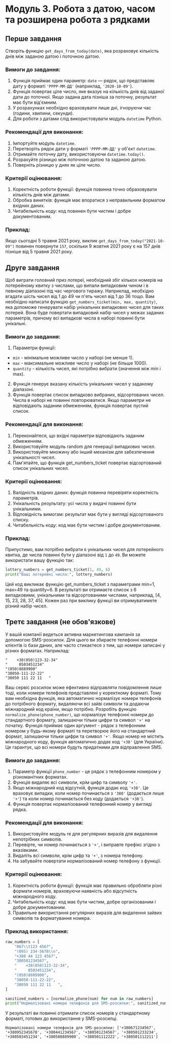 # Модуль 3. Робота з датою, часом та розширена робота з рядками

## Перше завдання
Створіть функцію `get_days_from_today(date)`, яка розраховує кількість днів між заданою датою і поточною датою.

### Вимоги до завдання:
1. Функція приймає один параметр: `date` — рядок, що представляє дату у форматі `'РРРР-ММ-ДД'` (наприклад, `'2020-10-09'`).
2. Функція повертає ціле число, яке вказує на кількість днів від заданої дати до поточної. Якщо задана дата пізніша за поточну, результат має бути від'ємним.
3. У розрахунках необхідно враховувати лише дні, ігноруючи час (години, хвилини, секунди).
4. Для роботи з датами слід використовувати модуль `datetime` Python.

### Рекомендації для виконання:
1. Імпортуйте модуль `datetime`.
2. Перетворіть рядок дати у форматі `'РРРР-ММ-ДД'` у об'єкт `datetime`.
3. Отримайте поточну дату, використовуючи `datetime.today()`.
4. Розрахуйте різницю між поточною датою та заданою датою.
5. Поверніть різницю у днях як ціле число.

### Критерії оцінювання:
1. Коректність роботи функції: функція повинна точно обраховувати кількість днів між датами.
2. Обробка винятків: функція має впоратися з неправильним форматом вхідних даних.
3. Читабельність коду: код повинен бути чистим і добре документованим.

### Приклад:
Якщо сьогодні 5 травня 2021 року, виклик `get_days_from_today("2021-10-09")` повинен повернути `157`, оскільки 9 жовтня 2021 року є на 157 днів пізніше від 5 травня 2021 року.

## Друге завдання
Щоб виграти головний приз лотереї, необхідний збіг кількох номерів на лотерейному квитку з числами, що випали випадковим чином і в певному діапазоні під час чергового тиражу. Наприклад, необхідно вгадати шість чисел від 1 до 49 чи п'ять чисел від 1 до 36 тощо.
Вам необхідно написати функцію `get_numbers_ticket(min, max, quantity)`, яка допоможе генерувати набір унікальних випадкових чисел для таких лотерей.
Вона буде повертати випадковий набір чисел у межах заданих параметрів, причому всі випадкові числа в наборі повинні бути унікальні.

### Вимоги до завдання:
1. Параметри функції:
* `min` - мінімальне можливе число у наборі (не менше 1).
* `max` - максимальне можливе число у наборі (не більше 1000).
* `quantity` - кількість чисел, які потрібно вибрати (значення між min і max).
2. Функція генерує вказану кількість унікальних чисел у заданому діапазоні.
3. Функція повертає список випадково вибраних, відсортованих чисел. Числа в наборі не повинні повторюватися. Якщо параметри не відповідають заданим обмеженням, функція повертає пустий список.


### Рекомендації для виконання:
1. Переконайтеся, що вхідні параметри відповідають заданим обмеженням.
2. Використовуйте модуль random для генерації випадкових чисел.
3. Використовуйте множину або інший механізм для забезпечення унікальності чисел.
4. Пам'ятайте, що функція get_numbers_ticket повертає відсортований список унікальних чисел.


### Критерії оцінювання:
1. Валідність вхідних даних: функція повинна перевіряти коректність параметрів.
2. Унікальність результату: усі числа у видачі повинні бути унікальними.
3. Відповідність вимогам: результат має бути у вигляді відсортованого списку.
4. Читабельність коду: код має бути чистим і добре документованим.


### Приклад: 
Припустимо, вам потрібно вибрати `6` унікальних чисел для лотерейного квитка, де числа повинні бути у діапазоні від `1` до `49`. Ви можете використати вашу функцію так:

```python
lottery_numbers = get_numbers_ticket(1, 49, 6)
print("Ваші лотерейні числа:", lottery_numbers)
```

Цей код викликає функцію get_numbers_ticket з параметрами min=1, max=49 та quantity=6. В результаті ви отримаєте список з 6 випадковими, унікальними та відсортованими числами, наприклад, [4, 15, 23, 28, 37, 45]. Кожен раз при виклику функції ви отримуватимете різний набір чисел.

## Третє завдання (не обов'язкове)
У вашій компанії ведеться активна маркетингова кампанія за допомогою SMS-розсилок. Для цього ви збираєте телефонні номери клієнтів із бази даних, але часто стикаєтеся з тим, що номери записані у різних форматах. Наприклад:

```
"    +38(050)123-32-34"
"     0503451234"
"(050)8889900"
"38050-111-22-22"
"38050 111 22 11   "
```

Ваш сервіс розсилок може ефективно відправляти повідомлення лише тоді, коли номери телефонів представлені у коректному форматі. Тому вам необхідна функція, яка автоматично нормалізує номери телефонів до потрібного формату, видаляючи всі зайві символи та додаючи міжнародний код країни, якщо потрібно.
Розробіть функцію `normalize_phone(phone_number)`, що нормалізує телефонні номери до стандартного формату, залишаючи тільки цифри та символ `'+'` на початку. Функція приймає один аргумент - рядок з телефонним номером у будь-якому форматі та перетворює його на стандартний формат, залишаючи тільки цифри та символ `'+'`. Якщо номер не містить міжнародного коду, функція автоматично додає код `'+38'` (для України). Це гарантує, що всі номери будуть придатними для відправлення SMS.

### Вимоги до завдання:
1. Параметр функції `phone_number` - це рядок з телефонним номером у різноманітних форматах.
2. Функція видаляє всі символи, крім цифр та символу `'+'`.
3. Якщо міжнародний код відсутній, функція додає код `'+38'`. Це враховує випадки, коли номер починається з `'380'` (додається лише `'+'`) та коли номер починається без коду (додається `'+38'`).
4. Функція повертає нормалізований телефонний номер у вигляді рядка.

### Рекомендації для виконання:
1. Використовуйте модуль re для регулярних виразів для видалення непотрібних символів.
2. Перевірте, чи номер починається з `'+'`, і виправте префікс згідно з вказівками.
3. Видаліть всі символи, крім цифр та `'+'`, з номера телефону.
4. На забувайте повертати нормалізований номер телефону з функції.

### Критерії оцінювання:
1. Коректність роботи функції: функція має правильно обробляти різні формати номерів, враховуючи наявність або відсутність міжнародного коду.
2. Читабельність коду: код має бути чистим, добре організованим і добре документованим.
3. Правильне використання регулярних виразів для видалення зайвих символів та форматування номера.

###  Приклад використання:

```python
raw_numbers = [
    "067\\t123 4567",
    "(095) 234-5678\\n",
    "+380 44 123 4567",
    "380501234567",
    "    +38(050)123-32-34",
    "     0503451234",
    "(050)8889900",
    "38050-111-22-22",
    "38050 111 22 11   ",
]

sanitized_numbers = [normalize_phone(num) for num in raw_numbers]
print("Нормалізовані номери телефонів для SMS-розсилки:", sanitized_numbers)
```

У результаті ви повинні отримати список номерів у стандартному форматі, готових до використання у SMS-розсилці.

```
Нормалізовані номери телефонів для SMS-розсилки: ['+380671234567', '+380952345678', '+380441234567', '+380501234567', '+380501233234', '+380503451234', '+380508889900', '+380501112222', '+380501112211']
```
